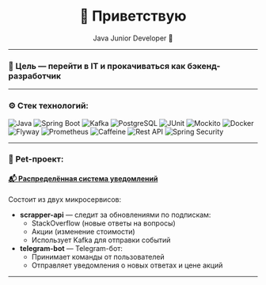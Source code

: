 <h1 align="center">👋 Приветствую </h1>

<p align="center">
  Java Junior Developer  🚀
</p>

---

###  🔭 Цель — перейти в IT и прокачиваться как бэкенд-разработчик

---

### ⚙️ Стек технологий:

![Java](https://img.shields.io/badge/Java-ED8B00?style=for-the-badge&logo=java&logoColor=white)
![Spring Boot](https://img.shields.io/badge/Spring_Boot-6DB33F?style=for-the-badge&logo=springboot&logoColor=white)
![Kafka](https://img.shields.io/badge/Kafka-231F20?style=for-the-badge&logo=apachekafka&logoColor=white)
![PostgreSQL](https://img.shields.io/badge/PostgreSQL-316192?style=for-the-badge&logo=postgresql&logoColor=white)
![JUnit](https://img.shields.io/badge/JUnit-25A162?style=for-the-badge&logo=tesla&logoColor=white)
![Mockito](https://img.shields.io/badge/Mockito-FFCA28?style=for-the-badge&logo=android&logoColor=white)
![Docker](https://img.shields.io/badge/Docker-2496ED?style=for-the-badge&logo=docker&logoColor=white)
![Flyway](https://img.shields.io/badge/Flyway-CC0000?style=for-the-badge&logo=flyway&logoColor=white)
![Prometheus](https://img.shields.io/badge/Prometheus-E6522C?style=for-the-badge&logo=prometheus&logoColor=white)
![Caffeine](https://img.shields.io/badge/Caffeine-7C4DFF?style=for-the-badge)
![Rest API](https://img.shields.io/badge/REST-02569B?style=for-the-badge&logo=rest&logoColor=white)
![Spring Security](https://img.shields.io/badge/Spring_Security-6DB33F?style=for-the-badge&logo=springsecurity&logoColor=white)

---

### 📌 Pet-проект:

#### [📬 Распределённая система уведомлений](https://github.com/IvanMorozov2000/project-bot-api/tree/master)

Состоит из двух микросервисов:
- **scrapper-api** — следит за обновлениями по подпискам:
  - StackOverflow (новые ответы на вопросы)
  - Акции (изменение стоимости)
  - Использует Kafka для отправки событий
- **telegram-bot** — Telegram-бот:
  - Принимает команды от пользователей
  - Отправляет уведомления о новых ответах и цене акций



---






